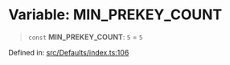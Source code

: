 # Variable: MIN\_PREKEY\_COUNT

> `const` **MIN\_PREKEY\_COUNT**: `5` = `5`

Defined in: [src/Defaults/index.ts:106](https://github.com/Fokusdotid/Baileys/blob/982cc5b3c62bfc7b56d2f8f8427b6c1a2dda856f/src/Defaults/index.ts#L106)
